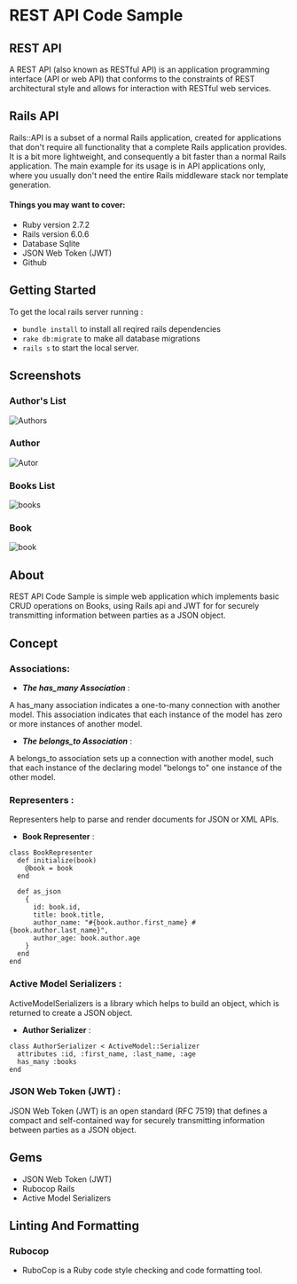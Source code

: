# REST API Code Sample

## REST API

A REST API (also known as RESTful API) is an application programming interface (API or web API) that conforms to the constraints of REST architectural style and allows for interaction with RESTful web services.

## Rails API

Rails::API is a subset of a normal Rails application, created for applications that don't require all functionality that a complete Rails application provides. It is a bit more lightweight, and consequently a bit faster than a normal Rails application. The main example for its usage is in API applications only, where you usually don't need the entire Rails middleware stack nor template generation.

#### Things you may want to cover:

- Ruby version 2.7.2
- Rails version 6.0.6
- Database Sqlite
- JSON Web Token (JWT)
- Github

## Getting Started

To get the local rails server running :

- `bundle install` to install all reqired rails dependencies
- `rake db:migrate` to make all database migrations
- `rails s` to start the local server.

## Screenshots

### Author's List
![Authors](https://user-images.githubusercontent.com/15182066/208677879-e785ccd9-5fbd-4811-b610-7619d46c7cf8.png)
### Author 
![Autor](https://user-images.githubusercontent.com/15182066/208677509-52c2d1f1-cfe5-4fe9-ae1f-bdf92d7bce23.png)
### Books List
![books](https://user-images.githubusercontent.com/15182066/208679237-2991f0f1-4883-48ba-bdf4-77ad7a0d788a.png)
### Book
![book](https://user-images.githubusercontent.com/15182066/208679229-96ab4059-1845-4476-9bb9-06e41339f9f3.png)

## About

REST API Code Sample is simple web application which implements basic CRUD operations on Books, using Rails api and JWT for for securely transmitting information between parties as a JSON object.

## Concept

### Associations:


- **_The has_many Association_** :

A has_many association indicates a one-to-many connection with another model.
This association indicates that each instance of the model has zero or more instances of another model.

- **_The belongs_to Association_** :

A belongs_to association sets up a connection with another model, such that each instance of the declaring model "belongs to" one instance of the other model.

### Representers :

Representers help to parse and render documents for JSON or XML APIs.

- **Book Representer** :

```shell
class BookRepresenter
  def initialize(book)
    @book = book
  end

  def as_json
    {
      id: book.id,
      title: book.title,
      author_name: "#{book.author.first_name} #{book.author.last_name}",
      author_age: book.author.age
    }
  end
end
```

### Active Model Serializers :

ActiveModelSerializers is a library which helps to build an object, which is returned to create a JSON object.

- **Author Serializer** :

```shell
class AuthorSerializer < ActiveModel::Serializer
  attributes :id, :first_name, :last_name, :age
  has_many :books
end
```

### JSON Web Token (JWT) :

JSON Web Token (JWT) is an open standard (RFC 7519) that defines a compact and self-contained way for securely transmitting information between parties as a JSON object.

## Gems

- JSON Web Token (JWT)
- Rubocop Rails
- Active Model Serializers

## Linting And Formatting

### Rubocop

- RuboCop is a Ruby code style checking and code formatting tool.
  ​
